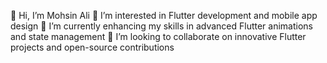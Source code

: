 👋 Hi, I’m Mohsin Ali
👀 I’m interested in Flutter development and mobile app design
🌱 I’m currently enhancing my skills in advanced Flutter animations and state management
💞️ I’m looking to collaborate on innovative Flutter projects and open-source contributions
